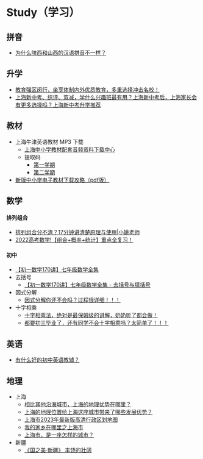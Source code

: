 # Study（学习）

## 拼音
* [为什么陕西和山西的汉语拼音不一样？](https://www.zhihu.com/question/20529164/answer/187091631)

## 升学
* [教育强区闵行，坐享体制内外优质教育，多重选择冲击名校！](https://zhuanlan.zhihu.com/p/366001314)
* [上海新中考、综评、双减，学什么兴趣班最有用？上海新中考后，上海家长会有更多选择吗？上海新中考升学推荐](https://zhuanlan.zhihu.com/p/506522875)

## 教材
* 上海牛津英语教材 MP3 下载
  * [上海中小学教材配套音频资料下载中心](http://mp3.bookmall.com.cn/)
  * 提取码
    * [第一学期](mp3.bookmall.com.cn/img/tqm1.png)
    * [第二学期](mp3.bookmall.com.cn/img/tqm2.png)
* [新版中小学电子教材下载攻略（pdf版）](https://zhuanlan.zhihu.com/p/542007886)

## 数学
#### 排列组合
* [排列组合分不清？17分钟讲清楚原理与使用|小姚老师](https://www.bilibili.com/video/BV1sR4y1c7n3/)
* [2022高考数学!【组合+概率+统计】重点全复习！](https://www.bilibili.com/video/BV14R4y1w7aU/)
#### 初中
* [【初一数学170讲】七年级数学全集](https://www.bilibili.com/video/BV1aP4y1o7n1/?p=1)
* 去括号
  * [【初一数学170讲】七年级数学全集 - 去括号与填括号](https://www.bilibili.com/video/BV1aP4y1o7n1/?p=34)
* 因式分解
  * [因式分解你还不会吗？过程很详细！！！](https://www.bilibili.com/video/BV1um4y117TP/)
* 十字相乘
  * [十字相乘法，绝对是最保姆级的讲解，奶奶听了都会做！](https://www.bilibili.com/video/BV13W4y1L7NJ/)
  * [都要初三毕业了，还有同学不会十字相乘吗？太简单了！！！](https://www.bilibili.com/video/BV1Ns4y1R7wP/)

## 英语
* [有什么好的初中英语教辅？](https://www.zhihu.com/question/29693069)

## 地理
* 上海
  * [相比其他沿海城市，上海的地理优势在哪里？](https://www.zhihu.com/question/22558641)
  * [上海的地理位置给上海这座城市带来了哪些发展优势？](https://www.zhihu.com/question/454223976/answer/1834003331)
  * [上海市2023年最新版高清行政区划地图](https://zhuanlan.zhihu.com/p/658689558)
  * [我的家乡在哪里之上海市](https://zhuanlan.zhihu.com/p/337081220)
  * [上海市，是一座怎样的城市？](https://sns-webpic-qc.xhscdn.com/202312191437/9c31bfb56c1f06d49ef2546c15c8884f/4835785e-d03a-3142-b93a-62716b941a8d!nd_dft_wlteh_webp_3)
* 新疆
  * [《国之美·新疆》 丰饶的壮阔](https://www.bilibili.com/video/BV1PR4y1w7rD/)
